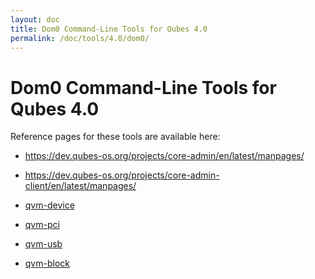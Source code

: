```yaml
---
layout: doc
title: Dom0 Command-Line Tools for Qubes 4.0
permalink: /doc/tools/4.0/dom0/
---
```


Dom0 Command-Line Tools for Qubes 4.0
=====================================

Reference pages for these tools are available here:

 * <https://dev.qubes-os.org/projects/core-admin/en/latest/manpages/>
 * <https://dev.qubes-os.org/projects/core-admin-client/en/latest/manpages/>

 * [qvm-device](/doc/tools/4.0/dom0/qvm-device/)
 * [qvm-pci](/doc/tools/4.0/dom0/qvm-pci/)
 * [qvm-usb](/doc/tools/4.0/dom0/qvm-usb/)
 * [qvm-block](/doc/tools/4.0/dom0/qvm-block/)

